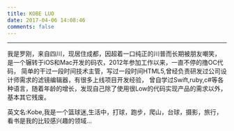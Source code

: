 ```yaml
---
title: KOBE LUO
date: 2017-04-06 14:08:46
comments: false
---
```


--- 

我是罗刚，来自四川，现居住成都，因超着一口纯正的川普而长期被朋友嘲笑， 是一个辗转于iOS和Mac开发的码农，2012年参加工作以来，一直不停的撸OC代码， 简单的干过一段时间技术主管，写过一段时间HTML5,曾经负责研发过公司设计师需求的滤镜编辑器，有很多上线项目开发经验， 曾自学过Swift,ruby,c#等各种语言，随着年龄的增长，发现自己除了使用很Low的代码实现产品的需求以外，基本其它残废。 

英文名:Kobe,我是一个篮球迷,生活中，打球，跑步，爬山，台球，摄影，旅行，看书是我的比较感兴趣的领域...
